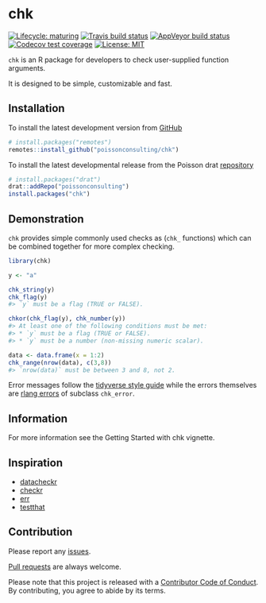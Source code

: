 
<!-- README.md is generated from README.Rmd. Please edit that file -->

# chk

<!-- badges: start -->

[![Lifecycle:
maturing](https://img.shields.io/badge/lifecycle-maturing-blue.svg)](https://www.tidyverse.org/lifecycle/#maturing)
[![Travis build
status](https://travis-ci.com/poissonconsulting/chk.svg?branch=master)](https://travis-ci.com/poissonconsulting/chk)
[![AppVeyor build
status](https://ci.appveyor.com/api/projects/status/github/poissonconsulting/chk?branch=master&svg=true)](https://ci.appveyor.com/project/poissonconsulting/chk)
[![Codecov test
coverage](https://codecov.io/gh/poissonconsulting/chk/branch/master/graph/badge.svg)](https://codecov.io/gh/poissonconsulting/chk?branch=master)
[![License:
MIT](https://img.shields.io/badge/License-MIT-green.svg)](https://opensource.org/licenses/MIT)
<!-- [![Tinyverse status](https://tinyverse.netlify.com/badge/chk)](https://CRAN.R-project.org/package=chk) -->
<!-- [![CRAN status](https://www.r-pkg.org/badges/version/chk)](https://cran.r-project.org/package=chk) -->
<!-- ![CRAN downloads](https://cranlogs.r-pkg.org/badges/chk) -->
<!-- badges: end -->

`chk` is an R package for developers to check user-supplied function
arguments.

It is designed to be simple, customizable and fast.

## Installation

To install the latest development version from
[GitHub](https://github.com/poissonconsulting/chk)

``` r
# install.packages("remotes")
remotes::install_github("poissonconsulting/chk")
```

To install the latest developmental release from the Poisson drat
[repository](https://github.com/poissonconsulting/drat)

``` r
# install.packages("drat")
drat::addRepo("poissonconsulting")
install.packages("chk")
```

## Demonstration

`chk` provides simple commonly used checks as (`chk_` functions) which
can be combined together for more complex checking.

``` r
library(chk)

y <- "a"

chk_string(y)
chk_flag(y)
#> `y` must be a flag (TRUE or FALSE).

chkor(chk_flag(y), chk_number(y))
#> At least one of the following conditions must be met:
#> * `y` must be a flag (TRUE or FALSE).
#> * `y` must be a number (non-missing numeric scalar).

data <- data.frame(x = 1:2)
chk_range(nrow(data), c(3,8))
#> `nrow(data)` must be between 3 and 8, not 2.
```

Error messages follow the [tidyverse style
guide](https://style.tidyverse.org/error-messages.html) while the errors
themselves are [rlang
errors](https://rlang.r-lib.org/reference/abort.html) of subclass
`chk_error`.

## Information

For more information see the Getting Started with chk vignette.

## Inspiration

  - [datacheckr](https://github.com/poissonconsulting/datacheckr/)
  - [checkr](https://github.com/poissonconsulting/checkr/)
  - [err](https://github.com/poissonconsulting/err/)
  - [testthat](https://github.com/r-lib/testthat/)

## Contribution

Please report any
[issues](https://github.com/poissonconsulting/chk/issues).

[Pull requests](https://github.com/poissonconsulting/chk/pulls) are
always welcome.

Please note that this project is released with a [Contributor Code of
Conduct](https://github.com/poissonconsulting/chk/blob/master/CODE_OF_CONDUCT.md).
By contributing, you agree to abide by its terms.
